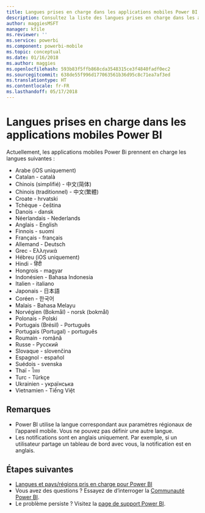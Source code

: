 ```yaml
---
title: Langues prises en charge dans les applications mobiles Power BI
description: Consultez la liste des langues prises en charge dans les applications mobiles Power BI.
author: maggiesMSFT
manager: kfile
ms.reviewer: ''
ms.service: powerbi
ms.component: powerbi-mobile
ms.topic: conceptual
ms.date: 01/16/2018
ms.author: maggies
ms.openlocfilehash: 593b83f5ffb868cda3548315ce3f4840fadf0ec2
ms.sourcegitcommit: 638de55f996d177063561b36d95c8c71ea7af3ed
ms.translationtype: HT
ms.contentlocale: fr-FR
ms.lasthandoff: 05/17/2018
---
```

# <a name="supported-languages-in-the-power-bi-mobile-apps"></a>Langues prises en charge dans les applications mobiles Power BI
Actuellement, les applications mobiles Power Bi prennent en charge les langues suivantes :

* Arabe (iOS uniquement)
* Catalan - català
* Chinois (simplifié) - 中文(简体)
* Chinois (traditionnel) - 中文(繁體)
* Croate - hrvatski
* Tchèque - čeština
* Danois - dansk
* Néerlandais - Nederlands
* Anglais - English
* Finnois - suomi
* Français - français
* Allemand - Deutsch
* Grec - Ελληνικά
* Hébreu (iOS uniquement)
* Hindi - हिंदी
* Hongrois - magyar
* Indonésien - Bahasa Indonesia
* Italien - italiano
* Japonais - 日本語
* Coréen - 한국어
* Malais - Bahasa Melayu
* Norvégien (Bokmål) - norsk (bokmål)
* Polonais - Polski
* Portugais (Brésil) - Português
* Portugais (Portugal) - português
* Roumain - română
* Russe - Русский
* Slovaque - slovenčina
* Espagnol - español
* Suédois - svenska
* Thaï - ไทย
* Turc - Türkçe
* Ukrainien - українська
* Vietnamien - Tiếng Việt

## <a name="notes"></a>Remarques
* Power BI utilise la langue correspondant aux paramètres régionaux de l’appareil mobile. Vous ne pouvez pas définir une autre langue.
* Les notifications sont en anglais uniquement. Par exemple, si un utilisateur partage un tableau de bord avec vous, la notification est en anglais. 

## <a name="next-steps"></a>Étapes suivantes
* [Langues et pays/régions pris en charge pour Power BI](supported-languages-countries-regions.md)
* Vous avez des questions ? Essayez de d’interroger la [Communauté Power BI](http://community.powerbi.com/).
* Le problème persiste ? Visitez la [page de support Power BI](https://powerbi.microsoft.com/support/).

